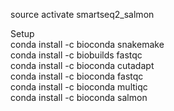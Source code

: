 source activate smartseq2_salmon  


Setup  
conda install -c bioconda snakemake  
conda install -c biobuilds fastqc  
conda install -c bioconda cutadapt  
conda install -c bioconda fastqc  
conda install -c bioconda multiqc  
conda install -c bioconda salmon  









